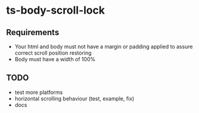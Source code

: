 # ts-body-scroll-lock

## Requirements
- Your html and body must not have a margin or padding applied to assure correct scroll position restoring
- Body must have a width of 100%

## TODO
- test more platforms
- horizontal scrolling behaviour (test, example, fix)
- docs
